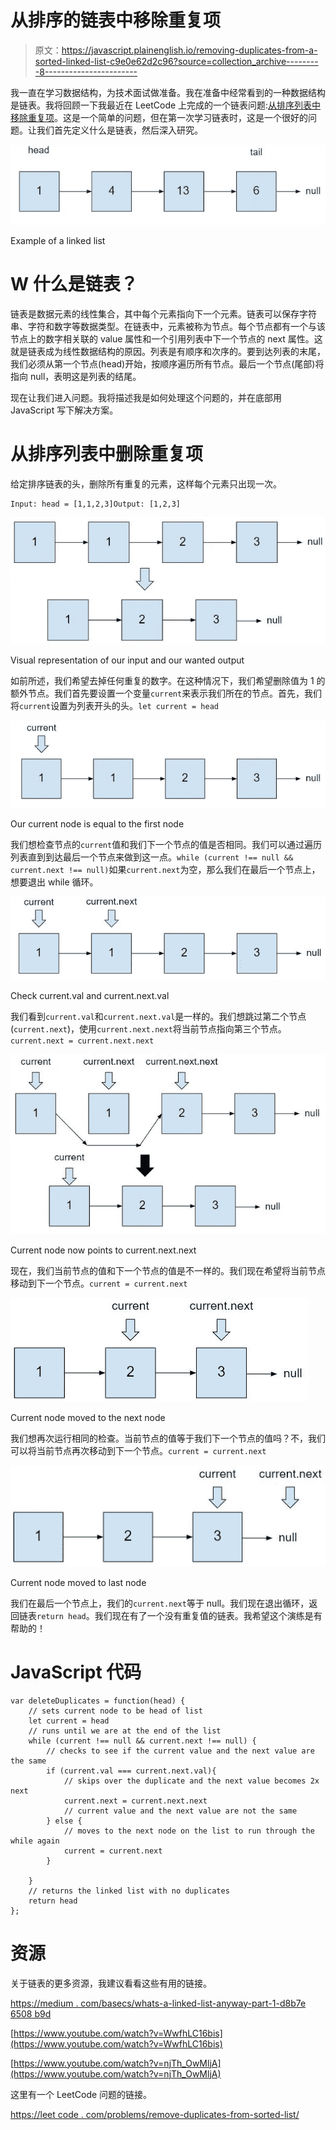 # 从排序的链表中移除重复项

> 原文：<https://javascript.plainenglish.io/removing-duplicates-from-a-sorted-linked-list-c9e0e62d2c96?source=collection_archive---------8----------------------->

我一直在学习数据结构，为技术面试做准备。我在准备中经常看到的一种数据结构是链表。我将回顾一下我最近在 LeetCode 上完成的一个链表问题:[从排序列表中移除重复项](https://leetcode.com/problems/remove-duplicates-from-sorted-list/)。这是一个简单的问题，但在第一次学习链表时，这是一个很好的问题。让我们首先定义什么是链表，然后深入研究。

![](img/f0562cb2dcc9ce9b83e82b9785ad9145.png)

Example of a linked list

# W **什么是链表？**

链表是数据元素的线性集合，其中每个元素指向下一个元素。链表可以保存字符串、字符和数字等数据类型。在链表中，元素被称为节点。每个节点都有一个与该节点上的数字相关联的 value 属性和一个引用列表中下一个节点的 next 属性。这就是链表成为线性数据结构的原因。列表是有顺序和次序的。要到达列表的末尾，我们必须从第一个节点(head)开始，按顺序遍历所有节点。最后一个节点(尾部)将指向 null，表明这是列表的结尾。

现在让我们进入问题。我将描述我是如何处理这个问题的，并在底部用 JavaScript 写下解决方案。

# 从排序列表中删除重复项

给定排序链表的头，删除所有重复的元素，这样每个元素只出现一次。

```
Input: head = [1,1,2,3]Output: [1,2,3]
```

![](img/2ec0f8340ea1d45794712e4f6370a279.png)

Visual representation of our input and our wanted output

如前所述，我们希望去掉任何重复的数字。在这种情况下，我们希望删除值为 1 的额外节点。我们首先要设置一个变量`current`来表示我们所在的节点。首先，我们将`current`设置为列表开头的头。`let current = head`

![](img/72a6ee9efaacb8986d2e92041832903b.png)

Our current node is equal to the first node

我们想检查节点的`current`值和我们下一个节点的值是否相同。我们可以通过遍历列表直到到达最后一个节点来做到这一点。`while (current !== null && current.next !== null)`如果`current.next`为空，那么我们在最后一个节点上，想要退出 while 循环。

![](img/471e3ba9dc7b98c72ee2922bb6c697e3.png)

Check current.val and current.next.val

我们看到`current.val`和`current.next.val`是一样的。我们想跳过第二个节点(`current.next`)，使用`current.next.next`将当前节点指向第三个节点。`current.next = current.next.next`

![](img/b91694e41a26f60d2d1c483144b71822.png)

Current node now points to current.next.next

现在，我们当前节点的值和下一个节点的值是不一样的。我们现在希望将当前节点移动到下一个节点。`current = current.next`

![](img/7e963f24bafdfe50bd60b5ab4221dfd2.png)

Current node moved to the next node

我们想再次运行相同的检查。当前节点的值等于我们下一个节点的值吗？不，我们可以将当前节点再次移动到下一个节点。`current = current.next`

![](img/eeac6168f6ed86384d13447480800687.png)

Current node moved to last node

我们在最后一个节点上，我们的`current.next`等于 null。我们现在退出循环，返回链表`return head`。我们现在有了一个没有重复值的链表。我希望这个演练是有帮助的！

# **JavaScript 代码**

```
var deleteDuplicates = function(head) {
    // sets current node to be head of list
    let current = head
    // runs until we are at the end of the list
    while (current !== null && current.next !== null) { 
        // checks to see if the current value and the next value are the same
        if (current.val === current.next.val){  
            // skips over the duplicate and the next value becomes 2x next
            current.next = current.next.next            
            // current value and the next value are not the same
        } else {  
            // moves to the next node on the list to run through the while again
            current = current.next 
        }

    }
    // returns the linked list with no duplicates
    return head  
};
```

# 资源

关于链表的更多资源，我建议看看这些有用的链接。

[https://medium . com/basecs/whats-a-linked-list-anyway-part-1-d8b7e 6508 b9d](https://medium.com/basecs/whats-a-linked-list-anyway-part-1-d8b7e6508b9d)

[https://www.youtube.com/watch?v=WwfhLC16bis](https://www.youtube.com/watch?v=WwfhLC16bis)

[https://www.youtube.com/watch?v=njTh_OwMljA](https://www.youtube.com/watch?v=njTh_OwMljA)

这里有一个 LeetCode 问题的链接。

[https://leet code . com/problems/remove-duplicates-from-sorted-list/](https://leetcode.com/problems/remove-duplicates-from-sorted-list/)